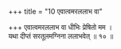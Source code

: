 +++
title = "10 एवात्वमरललाभ वा"

+++
एवात्वमरललाभ वा धीभिः प्रेषितो मम ।  
यथा दीप्तं सरतूलमग्निना ललाभवेत् ॥ १० ॥